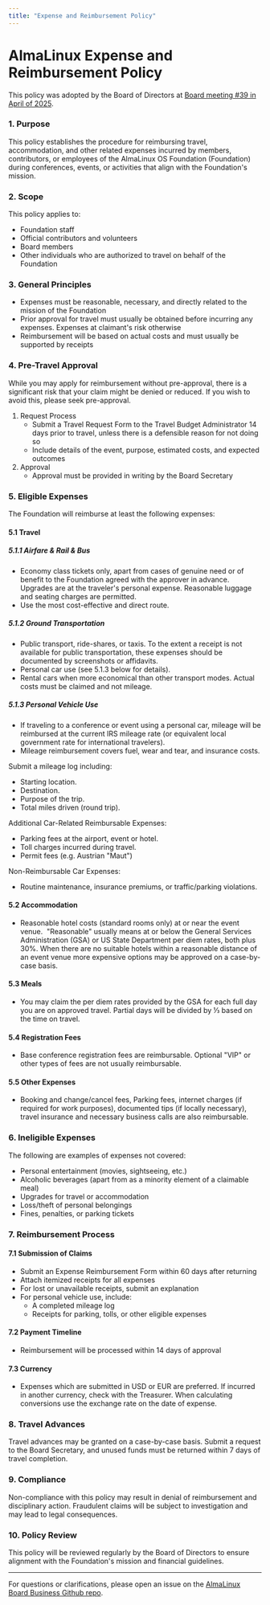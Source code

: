 ```yaml
---
title: "Expense and Reimbursement Policy"
---
```


# AlmaLinux Expense and Reimbursement Policy

This policy was adopted by the Board of Directors at [Board meeting #39 in April of 2025](/Transparency.html#minutes-of-almalinux-os-foundation-board-meetings).

### 1. Purpose

This policy establishes the procedure for reimbursing travel, accommodation, and other related expenses incurred by members, contributors, or employees of the AlmaLinux OS Foundation (Foundation) during conferences, events, or activities that align with the Foundation's mission.

### 2. Scope

This policy applies to:

- Foundation staff
- Official contributors and volunteers
- Board members
- Other individuals who are authorized to travel on behalf of the Foundation

### 3. General Principles

- Expenses must be reasonable, necessary, and directly related to the mission of the Foundation
- Prior approval for travel must usually be obtained before incurring any expenses. Expenses at claimant's risk otherwise
- Reimbursement will be based on actual costs and must usually be supported by receipts

### 4. Pre-Travel Approval

While you may apply for reimbursement without pre-approval, there is a significant risk that your claim might be denied or reduced. If you wish to avoid this, please seek pre-approval.

1.  Request Process
    - Submit a Travel Request Form to the Travel Budget Administrator 14 days prior to travel, unless there is a defensible reason for not doing so
    - Include details of the event, purpose, estimated costs, and expected outcomes
2.  Approval
    - Approval must be provided in writing by the Board Secretary

### 5. Eligible Expenses

The Foundation will reimburse at least the following expenses:

#### 5.1 Travel

##### 5.1.1 Airfare & Rail & Bus

- Economy class tickets only, apart from cases of genuine need or of benefit to the Foundation agreed with the approver in advance. Upgrades are at the traveler's personal expense. Reasonable luggage and seating charges are permitted.
- Use the most cost-effective and direct route.

##### 5.1.2 Ground Transportation

- Public transport, ride-shares, or taxis. To the extent a receipt is not available for public transportation, these expenses should be documented by screenshots or affidavits.
- Personal car use (see 5.1.3 below for details).
- Rental cars when more economical than other transport modes. Actual costs must be claimed and not mileage.

##### 5.1.3 Personal Vehicle Use

- If traveling to a conference or event using a personal car, mileage will be reimbursed at the current IRS mileage rate (or equivalent local government rate for international travelers).
- Mileage reimbursement covers fuel, wear and tear, and insurance costs.

Submit a mileage log including:

- Starting location.
- Destination.
- Purpose of the trip.
- Total miles driven (round trip).

Additional Car-Related Reimbursable Expenses:

- Parking fees at the airport, event or hotel.
- Toll charges incurred during travel.
- Permit fees (e.g. Austrian "Maut")

Non-Reimbursable Car Expenses:

- Routine maintenance, insurance premiums, or traffic/parking violations.

#### 5.2 Accommodation

- Reasonable hotel costs (standard rooms only) at or near the event venue.  "Reasonable" usually means at or below the General Services Administration (GSA) or US State Department per diem rates, both plus 30%. When there are no suitable hotels within a reasonable distance of an event venue more expensive options may be approved on a case-by-case basis.

#### 5.3 Meals

- You may claim the per diem rates provided by the GSA for each full day you are on approved travel. Partial days will be divided by ⅓ based on the time on travel.

#### 5.4 Registration Fees

- Base conference registration fees are reimbursable. Optional "VIP" or other types of fees are not usually reimbursable.

#### 5.5 Other Expenses

- Booking and change/cancel fees, Parking fees, internet charges (if required for work purposes), documented tips (if locally necessary), travel insurance and necessary business calls are also reimbursable.

### 6. Ineligible Expenses

The following are examples of expenses not covered:

- Personal entertainment (movies, sightseeing, etc.)
- Alcoholic beverages (apart from as a minority element of a claimable meal)
- Upgrades for travel or accommodation
- Loss/theft of personal belongings
- Fines, penalties, or parking tickets

### 7. Reimbursement Process

#### 7.1 Submission of Claims

- Submit an Expense Reimbursement Form within 60 days after returning
- Attach itemized receipts for all expenses
- For lost or unavailable receipts, submit an explanation
- For personal vehicle use, include:
  - A completed mileage log
  - Receipts for parking, tolls, or other eligible expenses

#### 7.2 Payment Timeline

- Reimbursement will be processed within 14 days of approval

#### 7.3 Currency

- Expenses which are submitted in USD or EUR are preferred. If incurred in another currency, check with the Treasurer. When calculating conversions use the exchange rate on the date of expense.

### 8. Travel Advances

Travel advances may be granted on a case-by-case basis. Submit a request to the Board Secretary, and unused funds must be returned within 7 days of travel completion.

### 9. Compliance

Non-compliance with this policy may result in denial of reimbursement and disciplinary action. Fraudulent claims will be subject to investigation and may lead to legal consequences.

### 10. Policy Review

This policy will be reviewed regularly by the Board of Directors to ensure alignment with the Foundation's mission and financial guidelines.

---

For questions or clarifications, please open an issue on the [AlmaLinux Board Business Github repo](https://github.com/AlmaLinux/AlmaLinuxBoardBusiness).
